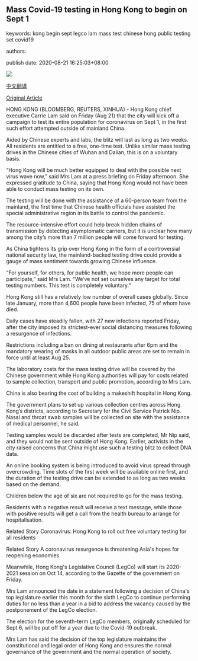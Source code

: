 ## Mass Covid-19 testing in Hong Kong to begin on Sept 1

keywords: kong begin sept legco lam mass test chinese hong public testing set covid19

authors: 

publish date: 2020-08-21 16:25:03+08:00

![](https://www.straitstimes.com/sites/default/files/styles/x_large/public/articles/2020/08/21/af_hk-testing_210820.jpg?itok=x7omg_iH)

[中文翻译](Mass%20Covid-19%20testing%20in%20Hong%20Kong%20to%20begin%20on%20Sept%201_zh.md)

[Original Article](https://www.straitstimes.com/asia/east-asia/hong-kong-legco-session-to-start-mid-october-following-postponement-of-election)

HONG KONG (BLOOMBERG, REUTERS, XINHUA) - Hong Kong chief executive Carrie Lam said on Friday (Aug 21) that the city will kick off a campaign to test its entire population for coronavirus on Sept 1, in the first such effort attempted outside of mainland China.

Aided by Chinese experts and labs, the blitz will last as long as two weeks. All residents are entitled to a free, one-time test. Unlike similar mass testing drives in the Chinese cities of Wuhan and Dalian, this is on a voluntary basis.

“Hong Kong will be much better equipped to deal with the possible next virus wave now,” said Mrs Lam at a press briefing on Friday afternoon. She expressed gratitude to China, saying that Hong Kong would not have been able to conduct mass testing on its own.

The testing will be done with the assistance of a 60-person team from the mainland, the first time that Chinese health officials have assisted the special administrative region in its battle to control the pandemic.

The resource-intensive effort could help break hidden chains of transmission by detecting asymptomatic carriers, but it is unclear how many among the city’s more than 7 million people will come forward for testing.

As China tightens its grip over Hong Kong in the form of a controversial national security law, the mainland-backed testing drive could provide a gauge of mass sentiment towards growing Chinese influence.

“For yourself, for others, for public health, we hope more people can participate,” said Mrs Lam. “We’ve not set ourselves any target for total testing numbers. This test is completely voluntary.”

Hong Kong still has a relatively low number of overall cases globally. Since late January, more than 4,600 people have been infected, 75 of whom have died.

Daily cases have steadily fallen, with 27 new infections reported Friday, after the city imposed its strictest-ever social distancing measures following a resurgence of infections.

Restrictions including a ban on dining at restaurants after 6pm and the mandatory wearing of masks in all outdoor public areas are set to remain in force until at least Aug 25.

The laboratory costs for the mass testing drive will be covered by the Chinese government while Hong Kong authorities will pay for costs related to sample collection, transport and public promotion, according to Mrs Lam.

China is also bearing the cost of building a makeshift hospital in Hong Kong.

The government plans to set up various collection centres across Hong Kong’s districts, according to Secretary for the Civil Service Patrick Nip. Nasal and throat swab samples will be collected on site with the assistance of medical personnel, he said.

Testing samples would be discarded after tests are completed, Mr Nip said, and they would not be sent outside of Hong Kong. Earlier, activists in the city raised concerns that China might use such a testing blitz to collect DNA data.

An online booking system is being introduced to avoid virus spread through overcrowding. Time slots of the first week will be available online first, and the duration of the testing drive can be extended to as long as two weeks based on the demand.

Children below the age of six are not required to go for the mass testing.

Residents with a negative result will receive a text message, while those with positive results will get a call from the health bureau to arrange for hospitalisation.

Related Story Coronavirus: Hong Kong to roll out free voluntary testing for all residents

Related Story A coronavirus resurgence is threatening Asia's hopes for reopening economies

Meanwhile, Hong Kong's Legislative Council (LegCo) will start its 2020-2021 session on Oct 14, according to the Gazette of the government on Friday.

Mrs Lam announced the date in a statement following a decision of China's top legislature earlier this month for the sixth LegCo to continue performing duties for no less than a year in a bid to address the vacancy caused by the postponement of the LegCo election.

The election for the seventh-term LegCo members, originally scheduled for Sept 6, will be put off for a year due to the Covid-19 outbreak.

Mrs Lam has said the decision of the top legislature maintains the constitutional and legal order of Hong Kong and ensures the normal governance of the government and the normal operation of society.